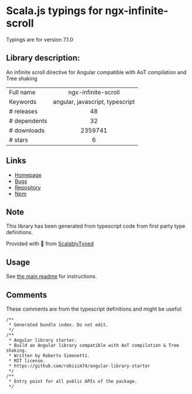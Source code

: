 
# Scala.js typings for ngx-infinite-scroll

Typings are for version 7.1.0

## Library description:
An infinite scroll directive for Angular compatible with AoT compilation and Tree shaking

|                    |                 |
| ------------------ | :-------------: |
| Full name          | ngx-infinite-scroll |
| Keywords           | angular, javascript, typescript |
| # releases         | 48 |
| # dependents       | 32 |
| # downloads        | 2359741 |
| # stars            | 6 |

## Links
- [Homepage](https://github.com/orizens/ngx-infinite-scroll)
- [Bugs](https://github.com/orizens/ngx-infinite-scroll/issues)
- [Repository](https://github.com/orizens/ngx-infinite-scroll)
- [Npm](https://www.npmjs.com/package/ngx-infinite-scroll)
    


## Note
This library has been generated from typescript code from first party type definitions.

Provided with :purple_heart: from [ScalablyTyped](https://github.com/oyvindberg/ScalablyTyped)

## Usage
See [the main readme](../../readme.md) for instructions.

## Comments

These comments are from the typescript definitions and might be useful:
```
/**
 * Generated bundle index. Do not edit.
 */
/**
 * Angular library starter.
 * Build an Angular library compatible with AoT compilation & Tree shaking.
 * Written by Roberto Simonetti.
 * MIT license.
 * https://github.com/robisim74/angular-library-starter
 */
/**
 * Entry point for all public APIs of the package.
 */

```

